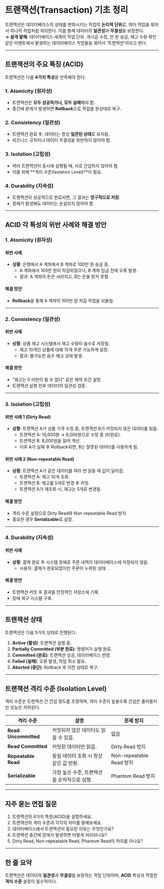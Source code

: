 # 트랜잭션(Transaction) 기초 정리

트랜잭션은 데이터베이스의 상태를 변화시키는 작업의 **논리적 단위**로, 여러 작업을 묶어서 하나의 작업처럼 처리한다. 이를 통해 데이터의 **일관성**과 **무결성**을 보장한다.  
**→ 쉽게 말해**: 데이터베이스 세계의 작업 단위. 게시글 수정, 만 원 송금, 재고 수량 확인 같은 이벤트에서 발생하는 데이터베이스 작업들을 묶어서 '트랜잭션'이라고 한다.

---

## 트랜잭션의 주요 특징 (ACID)
트랜잭션은 다음 **4가지 특성**을 만족해야 한다.

### 1. **Atomicity (원자성)**
- 트랜잭션은 **모두 성공하거나, 모두 실패**해야 함.
- 중간에 문제가 발생하면 **Rollback**으로 작업을 원상태로 복구.

### 2. **Consistency (일관성)**
- 트랜잭션 완료 후, 데이터는 항상 **일관된 상태**로 유지됨.
- 비즈니스 규칙이나 데이터 무결성을 위반하지 않아야 함.

### 3. **Isolation (고립성)**
- 여러 트랜잭션이 동시에 실행될 때, 서로 간섭하지 않아야 함.
- 이를 위해 **격리 수준(Isolation Level)**이 필요.

### 4. **Durability (지속성)**
- 트랜잭션이 성공적으로 완료되면, 그 결과는 **영구적으로 저장**.
- 장애가 발생해도 데이터는 손실되지 않아야 함.

---

## ACID 각 특성의 위반 사례와 해결 방안

### 1. **Atomicity (원자성)**  
#### 위반 사례  
- **상황**: 은행에서 A 계좌에서 B 계좌로 100만 원 송금 중,  
  - A 계좌에서 100만 원이 차감되었으나, B 계좌 입금 전에 오류 발생.  
  - 결과: A 계좌의 돈은 사라지고, B는 돈을 받지 못함.

#### 해결 방안  
- **Rollback**을 통해 A 계좌의 100만 원 차감 작업을 되돌림.

---

### 2. **Consistency (일관성)**  
#### 위반 사례  
- **상황**: 상품 재고 시스템에서 재고 수량이 음수로 저장됨.  
  - 재고 10개인 상품에 대해 15개 주문 가능하게 설정.  
  - 결과: 불가능한 음수 재고 상태 발생.

#### 해결 방안  
- "재고는 0 미만이 될 수 없다" 같은 제약 조건 설정.  
- 트랜잭션 실행 전후 데이터의 일관성 검증.

---

### 3. **Isolation (고립성)**  
#### 위반 사례 1 (Dirty Read)  
- **상황**: 트랜잭션 A가 상품 가격 수정 중, 트랜잭션 B가 커밋되지 않은 데이터를 읽음.  
  - 트랜잭션 A: 10,000원 → 8,000원으로 수정 중 (미완료).  
  - 트랜잭션 B: 8,000원을 읽어 계산.  
  - 이후 A가 실패 후 Rollback되면, B는 잘못된 데이터를 사용하게 됨.

#### 위반 사례 2 (Non-repeatable Read)  
- **상황**: 트랜잭션 A가 같은 데이터를 여러 번 읽을 때 값이 달라짐.  
  - 트랜잭션 A: 재고 10개 조회.  
  - 트랜잭션 B: 재고를 5개로 변경 후 커밋.  
  - 트랜잭션 A가 재조회 시, 재고는 5개로 변경됨.

#### 해결 방안  
- 격리 수준 설정으로 Dirty Read와 Non-repeatable Read 방지.  
- 중요한 경우 **Serializable**로 설정.

---

### 4. **Durability (지속성)**  
#### 위반 사례  
- **상황**: 결제 완료 후 시스템 장애로 주문 내역이 데이터베이스에 저장되지 않음.  
  - 사용자: 결제가 완료되었지만 주문이 누락된 상태.

#### 해결 방안  
- 트랜잭션 커밋 후 결과를 안정적인 저장소에 기록.  
- 장애 복구 시스템 구축.

---

## 트랜잭션 상태
트랜잭션은 다음 5가지 상태로 진행된다.

1. **Active (활성)**: 트랜잭션 실행 중.  
2. **Partially Committed (부분 완료)**: 명령어가 실행 완료.  
3. **Committed (완료)**: 트랜잭션 성공, 데이터베이스 반영.  
4. **Failed (실패)**: 오류 발생, 작업 취소 필요.  
5. **Aborted (중단)**: Rollback 후 이전 상태로 복구.

---

## 트랜잭션 격리 수준 (Isolation Level)
격리 수준은 트랜잭션 간 간섭 정도를 조정하며, 격리 수준이 높을수록 간섭은 줄어들지만 성능은 저하된다.

| **격리 수준**       | **설명**                                                   | **문제 방지**              |
|--------------------|---------------------------------------------------------|---------------------------|
| **Read Uncommitted** | 커밋되지 않은 데이터도 읽을 수 있음.                       | 없음                     |
| **Read Committed**   | 커밋된 데이터만 읽음.                                     | Dirty Read 방지           |
| **Repeatable Read**  | 동일 데이터 조회 시 항상 같은 값 반환.                     | Non-repeatable Read 방지  |
| **Serializable**     | 가장 높은 수준, 트랜잭션을 순차적으로 실행.                 | Phantom Read 방지         |

---

## 자주 묻는 면접 질문
1. 트랜잭션의 4가지 특징(ACID)을 설명하세요.  
2. 트랜잭션의 격리 수준과 각각의 차이를 말해보세요.  
3. 데이터베이스에서 트랜잭션이 필요한 이유는 무엇인가요?  
4. 트랜잭션 중간에 장애가 발생하면 어떻게 처리되나요?  
5. Dirty Read, Non-repeatable Read, Phantom Read의 차이를 아나요?

---

## 한 줄 요약
트랜잭션은 데이터의 **일관성**과 **무결성**을 보장하는 작업 단위이며, **ACID** 특성과 적절한 **격리 수준** 설정이 필수적이다.
